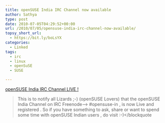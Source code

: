 ```yaml
---
title: openSUSE India IRC Channel now available
author: Sathya
type: post
date: 2010-07-05T04:29:52+00:00
url: /2010/07/05/opensuse-india-irc-channel-now-available/
topsy_short_url:
  - https://bit.ly/boLsYX
categories:
  - Linked
tags:
  - irc
  - linux
  - openSuSE
  - SUSE

---
```

<a HREF="https://lists.opensuse.org/opensuse-announce/2010-07/msg00002.html">openSUSE India IRC Channel LIVE !</a>

> This is to notify all Lizards ;-) (openSUSE Lovers) that the openSUSE India Channel on IRC Freenode–> #opensuse-in , is now Live and registered . So if you have something to ask, share or want to spend some time with openSUSE Indian users , do visit :-)</blockquote